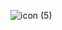 ![icon (5)](https://github.com/isaac-levine/boilerbase/assets/80065258/d9dcdfa5-1eae-4f64-8eb1-3afc33422157)
